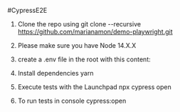 #CypressE2E

1. Clone the repo using git clone --recursive https://github.com/marianamon/demo-playwright.git

2. Please make sure you have Node 14.X.X

3. create a .env file in the root with this content:

4. Install dependencies yarn

5. Execute tests with the Launchpad npx cypress open

6. To run tests in console cypress:open
